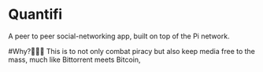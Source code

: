 # Quantifi
A peer to peer social-networking app, built on top of the Pi network. 

#Why?💁🏾‍♂️
This is to not only combat piracy but also keep media free to the mass, much like Bittorrent meets Bitcoin,
